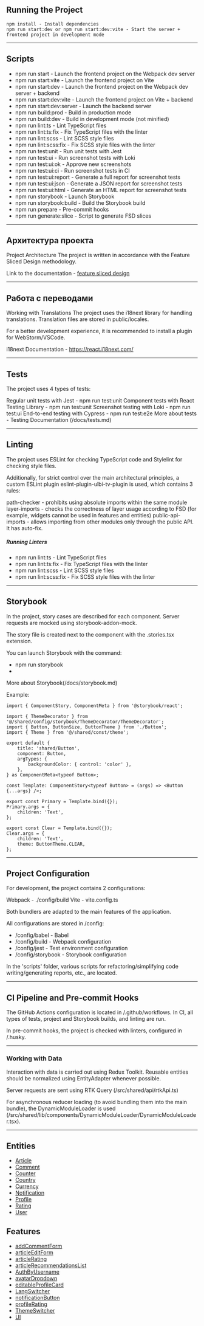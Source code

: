## Running the Project

```
npm install - Install dependencies
npm run start:dev or npm run start:dev:vite - Start the server + frontend project in development mode
```

----

## Scripts

- npm run start - Launch the frontend project on the Webpack dev server
- npm run start:vite - Launch the frontend project on Vite
- npm run start:dev - Launch the frontend project on the Webpack dev server + backend
- npm run start:dev:vite - Launch the frontend project on Vite + backend
- npm run start:dev:server - Launch the backend server
- npm run build:prod - Build in production mode
- npm run build:dev - Build in development mode (not minified)
- npm run lint:ts - Lint TypeScript files
- npm run lint:ts:fix - Fix TypeScript files with the linter
- npm run lint:scss - Lint SCSS style files
- npm run lint:scss:fix - Fix SCSS style files with the linter
- npm run test:unit - Run unit tests with Jest
- npm run test:ui - Run screenshot tests with Loki
- npm run test:ui:ok - Approve new screenshots
- npm run test:ui:ci - Run screenshot tests in CI
- npm run test:ui:report - Generate a full report for screenshot tests
- npm run test:ui:json - Generate a JSON report for screenshot tests
- npm run test:ui:html - Generate an HTML report for screenshot tests
- npm run storybook - Launch Storybook
- npm run storybook:build - Build the Storybook build
- npm run prepare - Pre-commit hooks
- npm run generate:slice - Script to generate FSD slices

----

## Архитектура проекта

Project Architecture
The project is written in accordance with the Feature Sliced Design methodology.

Link to the documentation - [feature sliced design](https://feature-sliced.design/docs/get-started/tutorial)

----

## Работа с переводами

Working with Translations
The project uses the i18next library for handling translations. Translation files are stored in public/locales.

For a better development experience, it is recommended to install a plugin for WebStorm/VSCode.

i18next Documentation - https://react.i18next.com/

----

## Tests

The project uses 4 types of tests:

Regular unit tests with Jest - npm run test:unit
Component tests with React Testing Library - npm run test:unit
Screenshot testing with Loki - npm run test:ui
End-to-end testing with Cypress - npm run test:e2e
More about tests - Testing Documentation (/docs/tests.md)

----

## Linting

The project uses ESLint for checking TypeScript code and Stylelint for checking style files.

Additionally, for strict control over the main architectural principles, a custom ESLint plugin eslint-plugin-ulbi-tv-plugin is used, which contains 3 rules:

path-checker - prohibits using absolute imports within the same module
layer-imports - checks the correctness of layer usage according to FSD (for example, widgets cannot be used in features and entities)
public-api-imports - allows importing from other modules only through the public API. It has auto-fix.

##### Running Linters

- npm run lint:ts - Lint TypeScript files
- npm run lint:ts:fix - Fix TypeScript files with the linter
- npm run lint:scss - Lint SCSS style files
- npm run lint:scss:fix - Fix SCSS style files with the linter

----
## Storybook

In the project, story cases are described for each component. Server requests are mocked using storybook-addon-mock.

The story file is created next to the component with the .stories.tsx extension.

You can launch Storybook with the command:

- npm run storybook
- 
More about Storybook(/docs/storybook.md)

Example:

```import React from 'react';
import { ComponentStory, ComponentMeta } from '@storybook/react';

import { ThemeDecorator } from '@/shared/config/storybook/ThemeDecorator/ThemeDecorator';
import { Button, ButtonSize, ButtonTheme } from './Button';
import { Theme } from '@/shared/const/theme';

export default {
    title: 'shared/Button',
    component: Button,
    argTypes: {
        backgroundColor: { control: 'color' },
    },
} as ComponentMeta<typeof Button>;

const Template: ComponentStory<typeof Button> = (args) => <Button {...args} />;

export const Primary = Template.bind({});
Primary.args = {
    children: 'Text',
};

export const Clear = Template.bind({});
Clear.args = {
    children: 'Text',
    theme: ButtonTheme.CLEAR,
};
```

----

## Project Configuration

For development, the project contains 2 configurations:

Webpack - ./config/build
Vite - vite.config.ts

Both bundlers are adapted to the main features of the application.

All configurations are stored in /config:

- /config/babel - Babel
- /config/build - Webpack configuration
- /config/jest - Test environment configuration
- /config/storybook - Storybook configuration

In the 'scripts' folder, various scripts for refactoring/simplifying code writing/generating reports, etc., are located.

----

## CI Pipeline and Pre-commit Hooks

The GitHub Actions configuration is located in /.github/workflows. In CI, all types of tests, project and Storybook builds, and linting are run.

In pre-commit hooks, the project is checked with linters, configured in /.husky.

----

### Working with Data

Interaction with data is carried out using Redux Toolkit. Reusable entities should be normalized using EntityAdapter whenever possible.

Server requests are sent using RTK Query (/src/shared/api/rtkApi.ts)

For asynchronous reducer loading (to avoid bundling them into the main bundle), the DynamicModuleLoader is used (/src/shared/lib/components/DynamicModuleLoader/DynamicModuleLoader.tsx).

----

## Entities

- [Article](/src/entities/Article)
- [Comment](/src/entities/Comment)
- [Counter](/src/entities/Counter)
- [Country](/src/entities/Country)
- [Currency](/src/entities/Currency)
- [Notification](/src/entities/Notification)
- [Profile](/src/entities/Profile)
- [Rating](/src/entities/Rating)
- [User](/src/entities/User)

## Features

- [addCommentForm](/src/features/addCommentForm)
- [articleEditForm](/src/features/articleEditForm)
- [articleRating](/src/features/articleRating)
- [articleRecommendationsList](/src/features/articleRecommendationsList)
- [AuthByUsername](/src/features/AuthByUsername)
- [avatarDropdown](/src/features/avatarDropdown)
- [editableProfileCard](/src/features/editableProfileCard)
- [LangSwitcher](/src/features/LangSwitcher)
- [notificationButton](/src/features/notificationButton)
- [profileRating](/src/features/profileRating)
- [ThemeSwitcher](/src/features/ThemeSwitcher)
- [UI](/src/features/UI)

